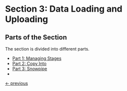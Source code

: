 # Section 3: Data Loading and Uploading

## Parts of the Section
The section is divided into different parts.

* [Part 1: Managing Stages](notes_section03part01.md)
* [Part 2: Copy Into](notes_section03part02.md)
* [Part 3: Snowpipe](notes_section03part03.md)
* 

[<- previous](../README.md)
